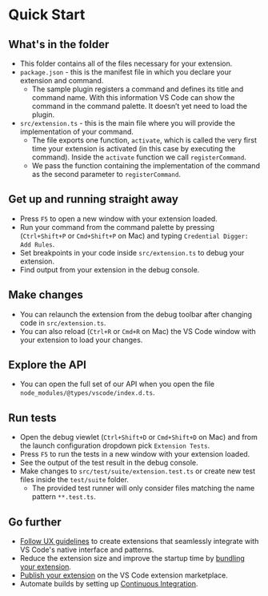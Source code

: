 # Quick Start

## What's in the folder

-   This folder contains all of the files necessary for your extension.
-   `package.json` - this is the manifest file in which you declare your extension and command.
    -   The sample plugin registers a command and defines its title and command name. With this information VS Code can show the command in the command palette. It doesn’t yet need to load the plugin.
-   `src/extension.ts` - this is the main file where you will provide the implementation of your command.
    -   The file exports one function, `activate`, which is called the very first time your extension is activated (in this case by executing the command). Inside the `activate` function we call `registerCommand`.
    -   We pass the function containing the implementation of the command as the second parameter to `registerCommand`.

## Get up and running straight away

-   Press `F5` to open a new window with your extension loaded.
-   Run your command from the command palette by pressing (`Ctrl+Shift+P` or `Cmd+Shift+P` on Mac) and typing `Credential Digger: Add Rules`.
-   Set breakpoints in your code inside `src/extension.ts` to debug your extension.
-   Find output from your extension in the debug console.

## Make changes

-   You can relaunch the extension from the debug toolbar after changing code in `src/extension.ts`.
-   You can also reload (`Ctrl+R` or `Cmd+R` on Mac) the VS Code window with your extension to load your changes.

## Explore the API

-   You can open the full set of our API when you open the file `node_modules/@types/vscode/index.d.ts`.

## Run tests

-   Open the debug viewlet (`Ctrl+Shift+D` or `Cmd+Shift+D` on Mac) and from the launch configuration dropdown pick `Extension Tests`.
-   Press `F5` to run the tests in a new window with your extension loaded.
-   See the output of the test result in the debug console.
-   Make changes to `src/test/suite/extension.test.ts` or create new test files inside the `test/suite` folder.
    -   The provided test runner will only consider files matching the name pattern `**.test.ts`.

## Go further

-   [Follow UX guidelines](https://code.visualstudio.com/api/ux-guidelines/overview) to create extensions that seamlessly integrate with VS Code's native interface and patterns.
-   Reduce the extension size and improve the startup time by [bundling your extension](https://code.visualstudio.com/api/working-with-extensions/bundling-extension).
-   [Publish your extension](https://code.visualstudio.com/api/working-with-extensions/publishing-extension) on the VS Code extension marketplace.
-   Automate builds by setting up [Continuous Integration](https://code.visualstudio.com/api/working-with-extensions/continuous-integration).
